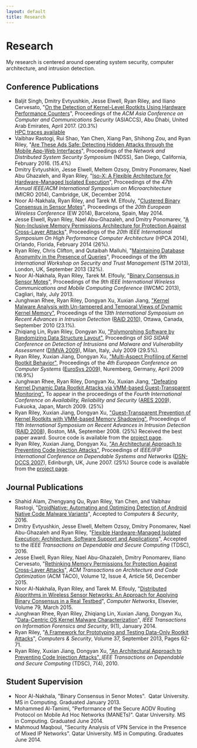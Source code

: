 ```yaml
---
layout: default
title: Research
---
```


# Research

My research is centered around operating system security, computer architecture, and intrusion detection.

## Conference Publications
  * Baljit Singh, Dmitry Evtyushkin, Jesse Elwell, Ryan Riley, and Iliano Cervesato, "[On the Detection of Kernel-Level Rootkits Using Hardware Performance Counters](/pubs/asiaccs17.pdf)", Proceedings of the *ACM Asia Conference on Computer and Communications Security* (ASIACCS), Abu Dhabi, United Arab Emirates, April 2017. (20.3%)  
    [HPC traces available](https://github.com/rriley/rootkitML-data)
  * Vaibhav Rastogi, Rui Shao, Yan Chen, Xiang Pan, Shihong Zou, and Ryan Riley, "[Are These Ads Safe: Detecting Hidden Attacks through the Mobile App-Web Interfaces](/pubs/ndss2016.pdf)", Proceedings of the *Network and Distributed System Security Symposium* (NDSS), San Diego, California, February 2016. (15.4%)
  * Dmitry Evtyushkin, Jesse Elwell, Meltem Ozsoy, Dmitry Ponomarev, Nael Abu Ghazaleh, and Ryan Riley, "[Iso-X: A Flexible Architecture for Hardware-Managed Isolated Execution](/pubs/micro14.pdf)", Proceedings of the *47th Annual IEEE/ACM International Symposium on Microarchitecture* (MICRO 2014), Cambridge, UK, December 2014.
  * Noor Al-Nakhala, Ryan Riley, and Tarek M. Elfouly, "[Clustered Binary Consensus in Sensor Motes](/pubs/ew2014.pdf)", Proceedings of the *20th European Wireless Conference* (EW 2014), Barcelona, Spain, May 2014.
  * Jesse Elwell, Ryan Riley, Nael Abu-Ghazaleh, and Dmitry Ponomarev, "[A Non-Inclusive Memory Permissions Architecture for Protection Against Cross-Layer Attacks](/pubs/hpca14.pdf)", Proceedings of the *20th IEEE International Symposium On High Performance Computer Architecture* (HPCA 2014), Orlando, Florida, February 2014 (26%).
  * Ryan Riley, Chris Clifton, and Qutaibah Malluhi, "[Maintaining Database Anonymity in the Presence of Queries](/pubs/STM2013.pdf)", Proceedings of the *9th International Workshop on Security and Trust Management* (STM 2013), London, UK, September 2013 (32%).
  * Noor Al-Nakhala, Ryan Riley, Tarek M. Elfouly, "[Binary Consensus in Sensor Motes](/pubs/iwcmc2013.pdf)", Proceedings of the *9th IEEE International Wireless Communications and Mobile Computing Conference* (IWCMC 2013), Cagliari, Italy, July 2013.
  * Junghwan Rhee, Ryan Riley, Dongyan Xu, Xuxian Jiang, [ "Kernel Malware Analysis with Un-tampered and Temporal Views of Dynamic Kernel Memory"](https://vsecurity.info/pubs/RAID10.pdf), Proceedings of the *13th International Symposium on Recent Advances in Intrusion Detection* ([RAID 2010](http://www.raid2010.org/)), Ottawa, Canada, September 2010 (23.1%).
  * Zhiqiang Lin, Ryan Riley, Dongyan Xu, [ "Polymorphing Software by Randomizing Data Structure Layout"](https://vsecurity.info/pubs/DIMVA09.pdf), Proceedings of *SIG SIDAR Conference on Detection of Intrusions and Malware and Vulnerability Assessment* ([DIMVA 2009](http://security.dico.unimi.it/dimva2009/index.html)), Milan, Italy, July 2009 (29.5%).
  * Ryan Riley, Xuxian Jiang, Dongyan Xu, [ "Multi-Aspect Profiling of Kernel Rootkit Behavior"](https://vsecurity.info/pubs/eurosys09.pdf), Proceedings of the *4th European Conference on Computer Systems* ([EuroSys 2009](http://eurosys2009.informatik.uni-erlangen.de/)), Nuremberg, Germany, April 2009 (16.9%)
  * Junghwan Rhee, Ryan Riley, Dongyan Xu, Xuxian Jiang, [ "Defeating Kernel Dynamic Data Rootkit Attacks via VMM-based Guest-Transparent Monitoring"](https://vsecurity.info/pubs/ARES09.pdf), To appear in the proceedings of the *Fourth International Conference on Availability, Reliability and Security* ([ARES 2009](http://www.ares-conference.eu/conf/)), Fukuoka, Japan, March 2009. (25%)
  * Ryan Riley, Xuxian Jiang, Dongyan Xu, [ "Guest-Transparent Prevention of Kernel Rootkits with VMM-based Memory Shadowing"](https://vsecurity.info/pubs/RAID08.pdf), Proceedings of *11th International Symposium on Recent Advances in Intrusion Detection* ([RAID 2008](http://www.ll.mit.edu/RAID2008/)), Boston, MA, September 2008. (25%) Received the best paper award. Source code is available from the [project page](nickle.html).
  * Ryan Riley, Xuxian Jiang, Dongyan Xu, [ "An Architectural Approach to Preventing Code Injection Attacks"](https://vsecurity.info/pubs/dsn07-codeinj.pdf), Proceedings of *IEEE/IFIP International Conference on Dependable Systems and Networks* ([DSN-DCCS 2007](http://www.dsn.org/)), Edinburgh, UK, June 2007. (25%) Source code is available from the [project page](http://friends.cs.purdue.edu/dokuwiki/doku.php?id=code_injection).

## Journal Publications
  * Shahid Alam, Zhengyang Qu, Ryan Riley, Yan Chen, and Vaibhav Rastogi, "[DroidNative: Automating and Optimizing Detection of Android Native Code Malware Variants](/pubs/droidnative-cs.pdf)", Accepted to *Computers & Security*, 2016.
  * Dmitry Evtyushkin, Jesse Elwell, Meltem Ozsoy, Dmitry Ponomarev, Nael Abu-Ghazaleh and Ryan Riley, "[Flexible Hardware-Managed Isolated Execution: Architecture, Software Support and Applications](/pubs/tdsc16.pdf)", Accepted to the *IEEE Transactions on Dependable and Secure Computing* (TDSC), 2016. 
  * Jesse Elwell, Ryan Riley, Nael Abu-Ghazaleh, Dmitry Ponomarev, Iliano Cervesato, "[Rethinking Memory Permissions for Protection Against Cross-Layer Attacks](/pubs/taco16.pdf)", *ACM Transactions on Architecture and Code Optimization* (ACM TACO), Volume 12, Issue 4, Article 56, December 2015.
  * Noor Al-Nakhala, Ryan Riley, and Tarek M. Elfouly, "[Distributed Algorithms in Wireless Sensor Networks: An Approach for Applying Binary Consensus in a Real Testbed](/pubs/consensus-journal.pdf)", *Computer Networks*, Elsevier, Volume 79, March 2015.
  * Junghwan Rhee, Ryan Riley, Zhiqiang Lin, Xuxian Jiang, Dongyan Xu, "[Data-Centric OS Kernel Malware Characterization](/pubs/TIFS_datagene.pdf)", *IEEE Transactions on Information Forensics and Security*, 9(1), January 2014.
  * Ryan Riley, "[A Framework for Prototyping and Testing Data-Only Rootkit Attacks](/pubs/dorf.pdf)", *Computers & Security*, Volume 37, September 2013, Pages 62-71.
  * Ryan Riley, Xuxian Jiang, Dongyan Xu, [ "An Architectural Approach to Preventing Code Injection Attacks", ](https://vsecurity.info/pubs/TDSC10.pdf) *IEEE Transactions on Dependable and Secure Computing* (TDSC), 7(4), 2010.

## Student Supervision

  * Noor Al-Nakhala, "Binary Consensus in Senor Motes".  Qatar University. MS in Computing. Graduated January 2013.
  * Mohammed Al-Tamimi, "Performance of the Secure AODV Routing Protocol on Mobile Ad Hoc Networks (MANETs)".  Qatar University. MS in Computing.  Graduated June 2014.
  * Mahmoud Maqboul, "Security Analysis of VPN Service in the Presence of Mixed IP Networks".  Qatar University. MS in Computing.  Graduates June 2014.
